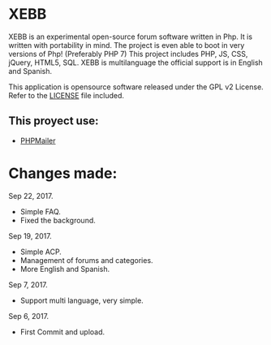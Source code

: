 # XEBB
XEBB is an experimental open-source forum software written in Php. It is written with portability in mind.
The project is even able to boot in very versions of Php! (Preferably PHP 7)
This project includes PHP, JS, CSS, jQuery, HTML5, SQL.
XEBB is multilanguage the official support is in English and Spanish.

This application is opensource software released under the GPL v2 License. Refer to the [LICENSE](LICENSE) file included.

## This proyect use:
 - [PHPMailer](https://github.com/PHPMailer/PHPMailer)

Changes made:
==============
Sep 22, 2017.
- Simple FAQ.
- Fixed the background.

Sep 19, 2017.
- Simple ACP.
- Management of forums and categories.
- More English and Spanish.

Sep 7, 2017.
- Support multi language, very simple.

Sep 6, 2017.
- First Commit and upload.
